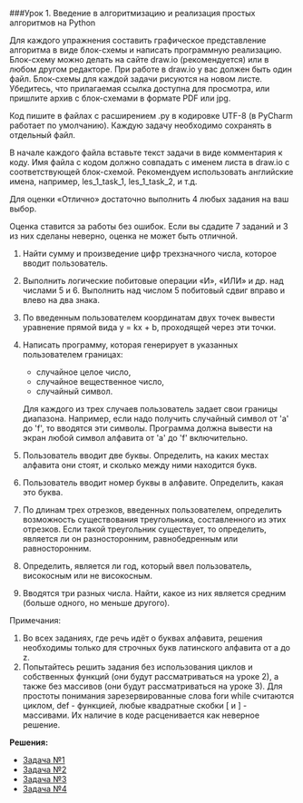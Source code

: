 ###Урок 1. Введение в алгоритмизацию и реализация простых алгоритмов на Python

Для каждого упражнения составить графическое представление алгоритма в виде блок-схемы и написать программную реализацию.
Блок-схему можно делать на сайте draw.io (рекомендуется) или в любом другом редакторе. При работе в draw.io у вас должен быть один файл. Блок-схемы для каждой задачи рисуются на новом листе. Убедитесь, что прилагаемая ссылка доступна для просмотра, или пришлите архив с блок-схемами в формате PDF или jpg.

Код пишите в файлах с расширением .py в кодировке UTF-8 (в PyCharm работает по умолчанию). Каждую задачу необходимо сохранять в отдельный файл.

В начале каждого файла вставьте текст задачи в виде комментария к коду. Имя файла с кодом должно совпадать с именем листа в draw.io с соответствующей блок-схемой. Рекомендуем использовать английские имена, например, les_1_task_1, les_1_task_2, и т.д.

Для оценки «Отлично» достаточно выполнить 4 любых задания на ваш выбор.

Оценка ставится за работы без ошибок. Если вы сдадите 7 заданий и 3 из них сделаны неверно, оценка не может быть отличной.

1. Найти сумму и произведение цифр трехзначного числа, которое вводит пользователь.
2. Выполнить логические побитовые операции «И», «ИЛИ» и др. над числами 5 и 6. Выполнить над числом 5 побитовый сдвиг вправо и влево на два знака.
3. По введенным пользователем координатам двух точек вывести уравнение прямой вида y = kx + b, проходящей через эти точки.
4. Написать программу, которая генерирует в указанных пользователем границах: 
    - случайное целое число, 
    - случайное вещественное число, 
    - случайный символ. 
    
    Для каждого из трех случаев пользователь задает свои границы диапазона. Например, если надо получить случайный символ от 'a' до 'f', то вводятся эти символы. Программа должна вывести на экран любой символ алфавита от 'a' до 'f' включительно.
5. Пользователь вводит две буквы. Определить, на каких местах алфавита они стоят, и сколько между ними находится букв.
6. Пользователь вводит номер буквы в алфавите. Определить, какая это буква.
7. По длинам трех отрезков, введенных пользователем, определить возможность существования треугольника, составленного из этих отрезков. Если такой треугольник существует, то определить, является ли он разносторонним, равнобедренным или равносторонним.
8. Определить, является ли год, который ввел пользователь, високосным или не високосным.
9. Вводятся три разных числа. Найти, какое из них является средним (больше одного, но меньше другого).

Примечания:
1. Во всех заданиях, где речь идёт о буквах алфавита, решения необходимы только для строчных букв латинского алфавита от a до z.
2. Попытайтесь решить задания без использования циклов и собственных функций (они будут рассматриваться на уроке 2), а также без массивов (они будут рассматриваться на уроке 3).
Для простоты понимания зарезервированные слова forи while считаются циклом, def - функцией, любые квадратные скобки [ и ] - массивами. Их наличие в коде расценивается как неверное решение.

**Решения:**
- [Задача №1](https://github.com/bostspb/algorithms/blob/master/lesson01/task01.py)
- [Задача №2](https://github.com/bostspb/algorithms/blob/master/lesson01/task02.py)
- [Задача №3](https://github.com/bostspb/algorithms/blob/master/lesson01/task03.py)
- [Задача №4](https://github.com/bostspb/algorithms/blob/master/lesson01/task04.py)